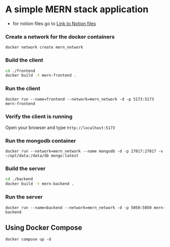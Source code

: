 # A simple MERN stack application 

- for notion files go to [Link to Notion files](https://github.com/theinfinox/courseApp/tree/docs)

### Create a network for the docker containers

`docker network create mern_network`

### Build the client 

```sh
cd ./frontend
docker build -t mern-frontend .
```

### Run the client

`docker run --name=frontend --network=mern_network -d -p 5173:5173 mern-frontend`

### Verify the client is running

Open your browser and type `http://localhost:5173`

### Run the mongodb container

`docker run --network=mern_network --name mongodb -d -p 27017:27017 -v ~/opt/data:/data/db mongo:latest`

### Build the server

```sh
cd ./backend
docker build -t mern-backend .
```

### Run the server

`docker run --name=backend --network=mern_network -d -p 5050:5050 mern-backend`

## Using Docker Compose

`docker compose up -d`


